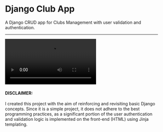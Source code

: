 # Django Club App
A Django CRUD app for Clubs Management with user validation and authentication.

<hr/>

![video](previews/preview1.mp4)


#### DISCLAIMER:

I created this project with the aim of reinforcing and revisiting basic Django concepts. Since it is a simple project, it does not adhere to the best programming practices, as a significant portion of the user authentication and validation logic is implemented on the front-end (HTML) using Jinja templating.



